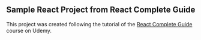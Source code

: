 ## Sample React Project from React Complete Guide

This project was created following the tutorial of the [React Complete Guide](https://www.udemy.com/react-the-complete-guide-incl-redux) course on Udemy.
